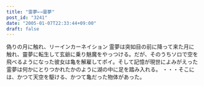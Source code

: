 ```yaml
---
title: "霊夢←→靈夢"
post_id: "3241"
date: "2005-01-07T22:33:44+09:00"
draft: false
---
```



偽りの月に触れ、リーインカーネイション 霊夢は突如目の前に降って来た月に触れ、靈夢に転生して玄爺に乗り魅魔をやっつける。だが、そのうちソロで空を飛べるようになった彼女は亀を解雇してポイ。そして記憶が現世によみがえった霊夢は何かにとりつかれたかのように湖の中に足を踏み入れる。 ・・・そこには、かつて天空を駆ける、かつて亀だった物体があった。
